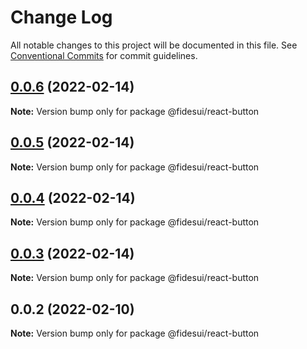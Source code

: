 # Change Log

All notable changes to this project will be documented in this file.
See [Conventional Commits](https://conventionalcommits.org) for commit guidelines.

## [0.0.6](https://github.com/ethyca/fidesui/compare/@fidesui/react-button@0.0.5...@fidesui/react-button@0.0.6) (2022-02-14)

**Note:** Version bump only for package @fidesui/react-button





## [0.0.5](https://github.com/ethyca/fidesui/compare/@fidesui/react-button@0.0.4...@fidesui/react-button@0.0.5) (2022-02-14)

**Note:** Version bump only for package @fidesui/react-button





## [0.0.4](https://github.com/ethyca/fidesui/compare/@fidesui/react-button@0.0.3...@fidesui/react-button@0.0.4) (2022-02-14)

**Note:** Version bump only for package @fidesui/react-button





## [0.0.3](https://github.com/ethyca/fidesui/compare/@fidesui/react-button@0.0.2...@fidesui/react-button@0.0.3) (2022-02-14)

**Note:** Version bump only for package @fidesui/react-button





## 0.0.2 (2022-02-10)

**Note:** Version bump only for package @fidesui/react-button
